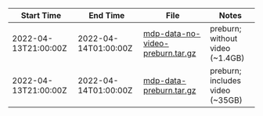 | Start Time | End Time | File | Notes |
|----|----|----|----|
| 2022-04-13T21:00:00Z | 2022-04-14T01:00:00Z | [ mdp-data-no-video-preburn.tar.gz](https://web.lcrc.anl.gov/public/waggle/mdp-data/mdp-data-no-video-preburn.tar.gz) | preburn; without video (~1.4GB) |
| 2022-04-13T21:00:00Z | 2022-04-14T01:00:00Z | [ mdp-data-preburn.tar.gz](https://web.lcrc.anl.gov/public/waggle/mdp-data/mdp-data-preburn.tar.gz) | preburn; includes video (~35GB) |

